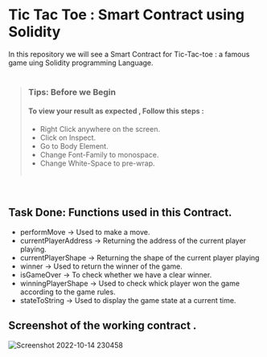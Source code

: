 # Tic Tac Toe : Smart Contract using Solidity

In this repository we will see a Smart Contract for Tic-Tac-toe : a famous game uing Solidity programming Language.<br><br>

> ### **Tips: Before we Begin**
>
> #### To view your result as expected , Follow this steps :
>
> - Right Click anywhere on the screen.
> - Click on Inspect.
> - Go to Body Element.
> - Change Font-Family to monospace.
> - Change White-Space to pre-wrap.
>   <br><br>

<br>

## Task Done: Functions used in this Contract.

- performMove -> Used to make a move.
- currentPlayerAddress -> Returning the address of the current player playing.
- currentPlayerShape -> Returning the shape of the current player playing
- winner -> Used to return the winner of the game.
- isGameOver -> To check whether we have a clear winner.
- winningPlayerShape -> Used to check whick player won the game according to the game rules.
- stateToString -> Used to display the game state at a current time.

## Screenshot of the working contract .

![Screenshot 2022-10-14 230458](https://user-images.githubusercontent.com/94488557/201542570-53a6f961-4b30-4410-bfeb-4b3f7e1d29d2.png)


